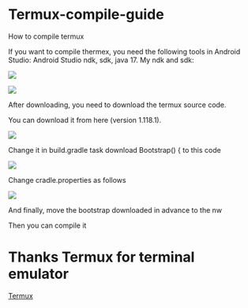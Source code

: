 # Termux-compile-guide
How to compile termux
<p>
If you want to compile thermex, you need the following tools in Android Studio: Android Studio ndk, sdk, java 17.
My ndk and sdk:
  </p>
<p><img src="https://github.com/user-attachments/assets/aef8cd79-500c-4b5a-a313-cc2a0288d161"/></p>
<p><img src="https://github.com/user-attachments/assets/bc6e5c10-7299-4d9c-aa37-2c30a2eb0c5e"/></p>

<p>After downloading, you need to download the termux source code.</p>
<p>You can download it from here (version 1.118.1).</p>
<p><img src="https://github.com/user-attachments/assets/1a2b880b-acc4-467c-803f-3fce9b1169f8"/></p>
<p>Change it in build.gradle task download Bootstrap() { to this code</p>
<p><img src="https://github.com/user-attachments/assets/91c2bbf3-8c0f-44df-813e-05d4d63175c0"/></p>
<p>Change cradle.properties as follows</p>
<p><img src="https://github.com/user-attachments/assets/3513ce62-4636-4f2a-aa44-1d537eac3291"/></p>
<p>And finally, move the bootstrap downloaded in advance to the nw</p>
<p>Then you can compile it</p>
<h1>Thanks Termux for terminal emulator</h1>
<a href="https://github.com/termux">Termux
